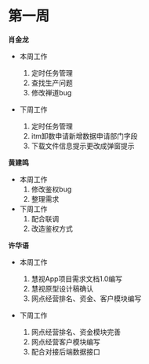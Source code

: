 # 第一周
 
**肖金龙**
- 本周工作
    1. 定时任务管理
	2. 查找生产问题
	3. 修改禅道bug
 
- 下周工作
    1. 定时任务管理
	2. itm卸数申请新增数据申请部门字段
	3. 下载文件信息提示更改成弹窗提示

**黄建鸣**
- 本周工作
    1. 修改鉴权bug
    2. 整理需求
- 下周工作
    1. 配合联调
    2. 改造鉴权方式
    
**许华语**
- 本周工作
    1. 慧视App项目需求文档1.0编写
	2. 慧视原型设计稿确认
	3. 网点经营排名、资金、客户模块编写
 
- 下周工作
    1. 网点经营排名、资金模块完善
	2. 网点经营客户模块编写
	3. 配合对接后端数据接口
    
